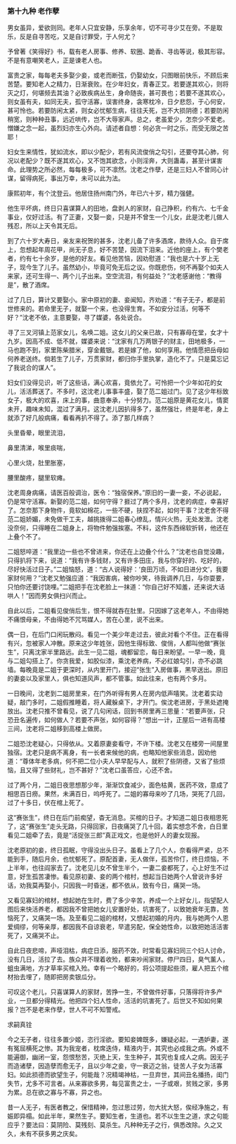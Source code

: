<script type="text/javascript">
    var head = document.getElementsByTagName('head')[0];
    cssURL = '/public/article_1.css';
    linkTag = document.createElement('link');
    linkTag.href = cssURL;
    linkTag.setAttribute('type','text/css');
    linkTag.setAttribute('rel','stylesheet');
    head.appendChild(linkTag);
</script>
### 第十九种 老作孽

男女虽异，爱欲则同。老年人只宜安静，乐享余年，切不可寻少艾在旁。不是取乐，反是自寻苦吃，又是自讨罪受，于人何尤？

予曾著《笑得好》书，载有老人房事、修养、软圈、跪香、寻齿等说，极其形容。不是有意嘲笑老人，正是谏老人也。

富贵之家，每每老夫多娶少妾，或老而断弦，仍娶幼女，只图眼前快乐，不顾后来苦楚。要知老人之精力，日渐衰败。在少年妇女，青春正艾。若要遂其欢心，则将灭之灯，何堪频去其油？必致疾病丛生，身命随丧，甚可畏也；若要不遂其欢心，则女虽有夫，如同无夫，孤守活寡，误害终身，衾寒枕冷，日夕悲怨，于心何安，甚可怜也。若要防闲太紧，则女必忧郁生病，往往夭死，岂不大损阴德；若要防闲稍宽，则种种丑事，远近哄传，岂不大辱家声。总之，老虽爱少，怎奈少不爱老。憎嫌之念一起，虽烈妇亦生心外向。请述者自想：何必贪一时之乐，而受无限之苦耶！

妇女生来情性，犹如流水，即以少配少，若有风流俊俏之勾引，还要夺其心肺，何况以老配少？既不遂其欢心，又不饱其欲念，小则淫奔，大则蛊毒，甚至计谋害命。此理势之所必然，每每极多，可不凛然。沈老之作孽，还是三妇人不曾同心计谋，留得病死，事出万幸，未可以此为法。

康熙初年，有个沈登云。他居住扬州南门外，年已六十岁，精力强健。

他生平坏病，终日只喜谋算人的田地，盘剥人的家财，自己挣积，约有六、七千金事业，仅好过活。有了正妻，又娶一妾，只是并不曾生一个儿女，此是沈老儿做人残忍，所以上天令其无后。

到了六十岁大寿日，亲友来祝贺的甚多，沈老儿备了许多酒席，款待人众。自于席上，忽想起年周花甲，尚无子息，好不苦楚，因流下泪来。近他的座上，有个樊老者，约有七十余岁，是他的好友。看见他苦恼，因劝慰道：“我也是六十岁上无子，现今生了儿子。虽然幼小，毕竟可免无后之议。你既悲伤，何不再娶个如夫人来家，还可生得一、两个儿子出来。空空流泪，有何益处？”沈老感谢他：“教得是”，散了酒席。

过了几日，算计又要娶小。家中原初的妻、妾闻知，齐劝道：“有子无子，都是前世修来的。若命里无子，就娶一个来，也没得生育。不如安分过活，何等不好？”沈老不依，主意要娶，寻了媒婆，各处说合。

寻了三叉河镇上范家女儿，名唤二姐。这女儿的父亲已故，只有寡母在堂，女才十九岁。因高不成、低不就，媒婆来说：“沈家有几万两银子的财主，田地极多，一马也跑不到，家里陈柴腊米，穿金戴银。若是嫁了他，如何享用。他情愿把岳母如何养老送终。倘若生了儿子，万贯家财，都归你手里执掌，造化不了。只是莫忘记了我说合的谋人”。

妇女们没得见识，听了这些话，满心欢喜，竟依允了。可怜把一个少年如花的女儿，活活葬送了。不多时，这沈老儿事事丰盛，娶了范二姐过门。见了这少年标致女子，极大的欢喜，床上的事，曲意奉承，十分努力。范二姐原是黄花女儿，情窦未开，趣味未知，混过了满月。这沈老儿因扒得多了，虽然强壮，终是年老，身上就添了好几般病痛，看看再扒不得了。添了那几样病？

头里昏晕，眼里流泪，

鼻里清涕，喉里痰喘，

心里火烧，肚里胀塞，

腰里酸疼，腿里软瘫。

沈老周身病痛，请医百般调治，医令：“独宿保养。”原旧的一妻一妾，不必说起，仍是常守活寡。新娶的范二姐，如何守得？捱过了两个多月，沈老的病症，幸喜好了。怎奈那下身物件，竟软如棉花，一些不硬，扶捏不起，如何干事？沈老舍不得范二姐娇媚，未免做干工夫，越挑拨得二姐春心缭乱，情兴火热，无处发泄。沈老没奈何，只得睡在二姐身上，将物件勉强挨塞。不料，这件东西绵软折转，他还在上叠个不了。

二姐怒啐道：“我里边一些也不曾进来，你还在上边叠个什么？”沈老也自觉没趣，只得扒将下来，说道：“我有许多钱财，又有许多田庄，我与你穿好的、吃好的，尽好快活过日子。”二姐恼怒，道：“古人说得好：‘良田万顷，不如日进分文’，我要家财何用？”沈老又勉强应道：“我因害病，被你吵笑，待我调养几日，与你耍要，只怕你还要讨饶哩。”二姐把手在沈老脸上一抹道：“你自己好不知羞，还来说大话哄人！”因而男女俱扫兴而止。

自此以后，二姐看见俊俏后生，恨不得就吞在肚里。只因嫁了这老年人，不由得她不痛恨母亲，不由得她不咒骂媒人，苦在心里，说不出来。

偶一日，在后门口闲玩散闷。看见一个美少年走过去，彼此对看个不住。正在看得有兴，忽被家人冲散。原来这少年姓张，因他生得标致、俊俏，人都叫他做“赛张生”，只离沈家半里路远。此生一见二姐，魂都留恋，每日来盼望。一早一晚，竟与二姐勾搭上了。你贪我爱，如胶似漆，乘沈老养病，不必红娘勾引，亦不必跳墙。每晚竟是二姐于更深时，从内里开门，接迎“张生”入房做事，黑早送出。原旧的妻妾以及家里人，俱也知道风声，都不管事。如此往来，也有两个多月。

一日晚间，沈老到二姐房里来，在门外听得有男人在房内低声嘻笑。沈老着实动疑，敲门多时，二姐假推睡着，将人藏躲桌下，才开门。俟沈老进房，于黑处遮掩放出。沈老只推不曾看见，说了几句闲话，回到书房里再三思量：“若要声张，只恐丑名遍传，如何做人？若要不声张，如何容得？”想出一计，正屋后一进有高楼三间，沈老将二姐移到高楼上做房。

二姐恐沈老疑心，只得依从。又着原妻妾看守，不许下楼。沈老又在楼旁一间屋里独宿。沈老只是病不离身，有一长者来候他的病，也略知他家些消息，因劝他道：“尊体年老多病，何不把二位小夫人早早配与人，就积了些阴德，又省了些烦恼，且又得了些财礼，岂不甚好？”沈老口虽答应，心还不舍。

过了两个月，二姐日夜思想那少年，渐渐饮食减少，面色枯黄，医药不效，意成了相思百日痨。果然，未满百日，呜呼死了。二姐的寡母来吵了几场，哭死了几回，过了十多日，伏在棺上死了。

这“赛张生”，终日在后门前痴望，杳无消息。买棺的日子。才知道二姐日夜相思死了，这“赛张生”走头无路，只得回家，日夜痛哭了几十回，着实想念不舍，白日里看见二姐牵了去，竟是“活捉张三郎”真正戏文，也是他奸人的妻女现报。

沈老原初的妾，终日孤眠，守得没出头日子。虽看上了几个人，奈看得严紧，总不能到手，随后月余，也忧郁死了。原配首妻，无人做伴，孤苦伶仃，终日烦恼，不上半年，也往阎家去了。沈老见儿女不曾生半个，一妻二妾都死了，心上好生不过意，好生孤苦凄惨。看见原初妻、妾的两个棺村，想起当日她两个人曾说许多好话，劝我莫再娶小，只因我一时昏迷，都不依从，致有今日，痛哭一场。

又看见寡妇的棺材，想起她在生时，费了多少辛苦，养成一个上好女儿，指望配人图后来快活养老，都因我不曾把她女儿安置好处，坑害死了，以致她衰年无靠，苦恼死了，又痛哭一场。及至看见二姐的棺材，又想起初婚的月内，我与她两个人恩爱绸缪，何等亲厚，都因我不自谅衰老，早遣另配，保全她性命，以致把她活活害死了，又痛哭不止。

自此日夜悲啼，声哑泪枯，病症日添，服药不效，时常看见寡妇同三个妇人讨命，没有几日，活拉了去。族众并不理着收殓，都来吵闹家财。停尸四日，臭气薰人，蛆虫满地，方才草率买棺入殓。幸有一个略好的，将公项提起些须，雇人把五个棺材抬去埋了，随即把房卖银瓜分。

可叹这个老儿，只喜谋算人的家财，苦挣一生，不曾做件好事，只落得将许多产业，一旦都分得精光。他把四个妇人性命，活活的坑害死了。后世又不知如何果报？岂不是老来作孽，世人不可不知警戒。

求嗣真铨

今之无子者，往往多置少姬，恣行淫欲。要知妾婢既多，嫌疑必起，一遇妒妻，遂有冤屈横死之惨。其为我宠者，枕席迭侍，精液内于，其究也必成我之病。外或不能遍御，幽闭一室，怨恨愁苦，灭绝上天，生生种子，其究也复成人之病。因无子而造诸孽，因造孽而愈无子，且以少年之妾，守一衰迈之翁，徒苦人子女为活寡妇。如此损德而欲望生子，何能哉？况精竭神枯，一旦弃世，其间丑名播扬，闺门失节，尤多不可言者。从来寡欲多男，每见富贵之士，一子或艰，贫贱之家，多男为累。总在欲之寡与不寡，异之也。

昔一人无子，有医者教之，保惜精神，忽过思过劳，勿大扰大怒，俟经净施之，有娠即异榻。如此半年，果然生子。要知生者，生道也。若不以生生之道，求之句能应乎？要法曰：莫阴险、莫残刻、莫杀生。凡种种无子之行，俱悉改除。久之又久，未有不获多男之庆矣。